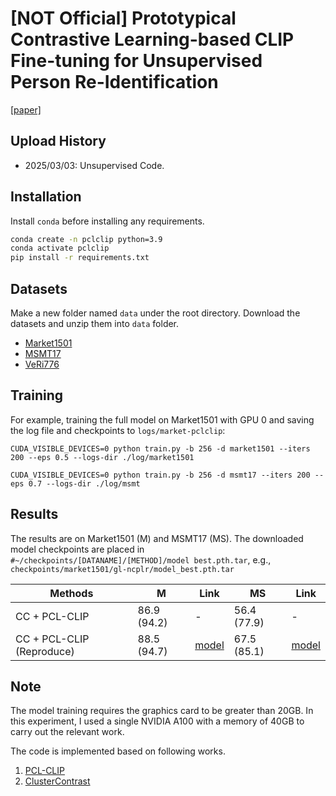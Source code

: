 # [NOT Official] Prototypical Contrastive Learning-based CLIP Fine-tuning for Unsupervised Person Re-Identification

[[paper]](https://arxiv.org/pdf/2310.17218.pdf)

## Upload History

* 2025/03/03: Unsupervised Code.

## Installation

Install `conda` before installing any requirements.

```bash
conda create -n pclclip python=3.9
conda activate pclclip
pip install -r requirements.txt
```

## Datasets

Make a new folder named `data` under the root directory. Download the datasets and unzip them into `data` folder.
* [Market1501](https://drive.google.com/file/d/0B8-rUzbwVRk0c054eEozWG9COHM/view)
* [MSMT17](https://arxiv.org/abs/1711.08565)
* [VeRi776](https://github.com/JDAI-CV/VeRidataset)

## Training

For example, training the full model on Market1501 with GPU 0 and saving the log file and checkpoints to `logs/market-pclclip`:

```
CUDA_VISIBLE_DEVICES=0 python train.py -b 256 -d market1501 --iters 200 --eps 0.5 --logs-dir ./log/market1501

CUDA_VISIBLE_DEVICES=0 python train.py -b 256 -d msmt17 --iters 200 --eps 0.7 --logs-dir ./log/msmt
```

## Results

The results are on Market1501 (M) and MSMT17 (MS). The downloaded model checkpoints are placed in ```#~/checkpoints/[DATANAME]/[METHOD]/model best.pth.tar```, e.g., ```checkpoints/market1501/gl-ncplr/model_best.pth.tar```

| Methods | M | Link | MS | Link |
| --- | -- | -- | -- | - |
| CC + PCL-CLIP | 86.9 (94.2) | - | 56.4 (77.9) | - |
| CC + PCL-CLIP (Reproduce) | 88.5 (94.7) | [model](https://drive.google.com/file/d/1-o7XVkheqhIUV_QUayqmp0goO87xSf4Y/view?usp=drive_link) | 67.5 (85.1) | [model](https://drive.google.com/file/d/1-o7XVkheqhIUV_QUayqmp0goO87xSf4Y/view?usp=drive_link) |

## Note
The model training requires the graphics card to be greater than 20GB. In this experiment, I used a single NVIDIA A100 with a memory of 40GB to carry out the relevant work. 

The code is implemented based on following works.

1. [PCL-CLIP](https://github.com/RikoLi/PCL-CLIP)
2. [ClusterContrast](https://github.com/alibaba/cluster-contrast-reid)



